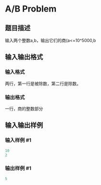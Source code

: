 # A/B Problem

## 题目描述

输入两个整数a,b，输出它们的商(a<=10^5000,b

## 输入输出格式

### 输入格式

两行，第一行是被除数，第二行是除数。

### 输出格式

一行，商的整数部分

## 输入输出样例

### 输入样例 #1

```cpp
10
2
```


### 输出样例 #1

```cpp
5
```


